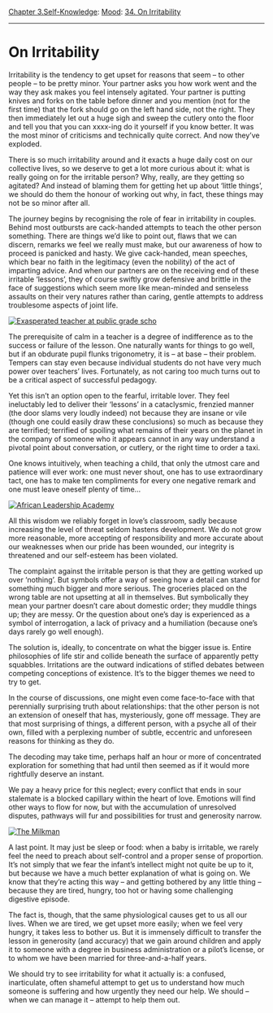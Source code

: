 [Chapter 3.Self-Knowledge](https://www.theschooloflife.com/thebookoflife/category/self-knowledge/): [Mood](https://www.theschooloflife.com/thebookoflife/category/self-knowledge/mood/): [34. On Irritability](https://www.theschooloflife.com/thebookoflife/on-irritability/)

* * *

# On Irritability

Irritability is the tendency to get upset for reasons that seem – to other people – to be pretty minor. Your partner asks you how work went and the way they ask makes you feel intensely agitated. Your partner is putting knives and forks on the table before dinner and you mention (not for the first time) that the fork should go on the left hand side, not the right. They then immediately let out a huge sigh and sweep the cutlery onto the floor and tell you that you can xxxx-ing do it yourself if you know better. It was the most minor of criticisms and technically quite correct. And now they’ve exploded.

There is so much irritability around and it exacts a huge daily cost on our collective lives, so we deserve to get a lot more curious about it: what is really going on for the irritable person? Why, really, are they getting so agitated? And instead of blaming them for getting het up about ‘little things’, we should do them the honour of working out why, in fact, these things may not be so minor after all.

The journey begins by recognising the role of fear in irritability in couples. Behind most outbursts are cack-handed attempts to teach the other person something. There are things we’d like to point out, flaws that we can discern, remarks we feel we really must make, but our awareness of how to proceed is panicked and hasty. We give cack-handed, mean speeches, which bear no faith in the legitimacy (even the nobility) of the act of imparting advice. And when our partners are on the receiving end of these irritable ‘lessons’, they of course swiftly grow defensive and brittle in the face of suggestions which seem more like mean-minded and senseless assaults on their very natures rather than caring, gentle attempts to address troublesome aspects of joint life.

[![Exasperated teacher at public grade scho](https://www.theschooloflife.com/thebookoflife/wp-content/uploads/2014/11/50660304.jpg)](http://www.thebookoflife.org/wp-content/uploads/2014/11/50660304.jpg)

The prerequisite of calm in a teacher is a degree of indifference as to the success or failure of the lesson. One naturally wants for things to go well, but if an obdurate pupil flunks trigonometry, it is – at base – their problem. Tempers can stay even because individual students do not have very much power over teachers’ lives. Fortunately, as not caring too much turns out to be a critical aspect of successful pedagogy.

Yet this isn’t an option open to the fearful, irritable lover. They feel ineluctably led to deliver their ‘lessons’ in a cataclysmic, frenzied manner (the door slams very loudly indeed) not because they are insane or vile (though one could easily draw these conclusions) so much as because they are terrified; terrified of spoiling what remains of their years on the planet in the company of someone who it appears cannot in any way understand a pivotal point about conversation, or cutlery, or the right time to order a taxi.

One knows intuitively, when teaching a child, that only the utmost care and patience will ever work: one must never shout, one has to use extraordinary tact, one has to make ten compliments for every one negative remark and one must leave oneself plenty of time…

[![African Leadership Academy](https://www.theschooloflife.com/thebookoflife/wp-content/uploads/2014/11/107653969.jpg)](http://www.thebookoflife.org/wp-content/uploads/2014/11/107653969.jpg)

All this wisdom we reliably forget in love’s classroom, sadly because increasing the level of threat seldom hastens development. We do not grow more reasonable, more accepting of responsibility and more accurate about our weaknesses when our pride has been wounded, our integrity is threatened and our self-esteem has been violated.

The complaint against the irritable person is that they are getting worked up over ‘nothing’. But symbols offer a way of seeing how a detail can stand for something much bigger and more serious. The groceries placed on the wrong table are not upsetting at all in themselves. But symbolically they mean your partner doesn’t care about domestic order; they muddle things up; they are messy. Or the question about one’s day is experienced as a symbol of interrogation, a lack of privacy and a humiliation (because one’s days rarely go well enough).

The solution is, ideally, to concentrate on what the bigger issue is. Entire philosophies of life stir and collide beneath the surface of apparently petty squabbles. Irritations are the outward indications of stifled debates between competing conceptions of existence. It’s to the bigger themes we need to try to get.

In the course of discussions, one might even come face-to-face with that perennially surprising truth about relationships: that the other person is not an extension of oneself that has, mysteriously, gone off message. They are that most surprising of things, a different person, with a psyche all of their own, filled with a perplexing number of subtle, eccentric and unforeseen reasons for thinking as they do.

The decoding may take time, perhaps half an hour or more of concentrated exploration for something that had until then seemed as if it would more rightfully deserve an instant.

We pay a heavy price for this neglect; every conflict that ends in sour stalemate is a blocked capillary within the heart of love. Emotions will find other ways to flow for now, but with the accumulation of unresolved disputes, pathways will fur and possibilities for trust and generosity narrow.

[![The Milkman](https://www.theschooloflife.com/thebookoflife/wp-content/uploads/2014/11/3230446.jpg)](http://www.thebookoflife.org/wp-content/uploads/2014/11/3230446.jpg)

A last point. It may just be sleep or food: when a baby is irritable, we rarely feel the need to preach about self-control and a proper sense of proportion. It’s not simply that we fear the infant’s intellect might not quite be up to it, but because we have a much better explanation of what is going on. We know that they’re acting this way – and getting bothered by any little thing – because they are tired, hungry, too hot or having some challenging digestive episode.

The fact is, though, that the same physiological causes get to us all our lives. When we are tired, we get upset more easily; when we feel very hungry, it takes less to bother us. But it is immensely difficult to transfer the lesson in generosity (and accuracy) that we gain around children and apply it to someone with a degree in business administration or a pilot’s license, or to whom we have been married for three-and-a-half years.

We should try to see irritability for what it actually is: a confused, inarticulate, often shameful attempt to get us to understand how much someone is suffering and how urgently they need our help. We should – when we can manage it – attempt to help them out.

&nbsp;&nbsp;
